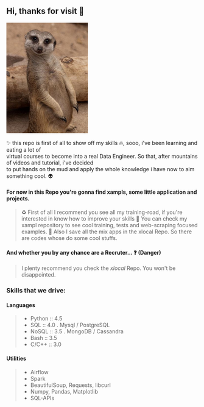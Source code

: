 ## Hi, thanks for visit :blue_heart:

![guys](img/meerkat.jpg)

:sparkles: this repo is first of all to show off my skills :fire:, sooo, i've been learning and eating a lot of  
virtual courses to  become into a real Data Engineer. So that, after mountains of videos and tutorial, i've decided  
to put hands on the mud and apply the whole knowledge i have now to aim something cool. :alien:

#### For now in this Repo you're gonna find xampls, some little application and projects.

> :recycle: First of all I recommend you see all my training-road, if you're interested in know how to improve your skills
> :ghost: You can check my xampl repository to see cool training, tests and web-scraping focused examples.
> :candy: Also I save all the mix apps in the xlocal Repo. So there are codes whose do some cool stuffs.

#### And whether you by any chance are a Recruter... :question: (Danger)

> I plenty recommend you check the *xlocal* Repo. You won't be disappointed.  

### Skills that we drive:

#### Languages

> * Python	:: 4.5
> * SQL		:: 4.0 . Mysql / PostgreSQL
> * NoSQL	:: 3.5 . MongoDB / Cassandra
> * Bash	:: 3.5
> * C/C++	:: 3.0

#### Utilities

> * Airflow
> * Spark
> * BeautifulSoup, Requests, libcurl
> * Numpy, Pandas, Matplotlib
> * SQL-APIs 


